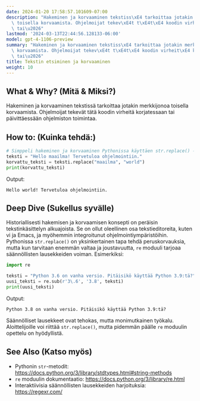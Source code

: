 ```yaml
---
date: 2024-01-20 17:58:57.101609-07:00
description: "Hakeminen ja korvaaminen tekstiss\xE4 tarkoittaa jotakin merkkijonoa\
  \ toisella korvaamista. Ohjelmoijat tekev\xE4t t\xE4t\xE4 koodin virheit\xE4 korjatessaan\
  \ tai\u2026"
lastmod: '2024-03-13T22:44:56.128133-06:00'
model: gpt-4-1106-preview
summary: "Hakeminen ja korvaaminen tekstiss\xE4 tarkoittaa jotakin merkkijonoa toisella\
  \ korvaamista. Ohjelmoijat tekev\xE4t t\xE4t\xE4 koodin virheit\xE4 korjatessaan\
  \ tai\u2026"
title: Tekstin etsiminen ja korvaaminen
weight: 10
---
```


## What & Why? (Mitä & Miksi?)
Hakeminen ja korvaaminen tekstissä tarkoittaa jotakin merkkijonoa toisella korvaamista. Ohjelmoijat tekevät tätä koodin virheitä korjatessaan tai päivittäessään ohjelmiston toimintaa.

## How to: (Kuinka tehdä:)
```Python
# Simppeli hakeminen ja korvaaminen Pythonissa käyttäen str.replace() -metodia.
teksti = "Hello maailma! Tervetuloa ohjelmointiin."
korvattu_teksti = teksti.replace("maailma", "world")
print(korvattu_teksti)
```
Output:
```
Hello world! Tervetuloa ohjelmointiin.
```

## Deep Dive (Sukellus syvälle)
Historiallisesti hakemisen ja korvaamisen konsepti on peräisin tekstinkäsittelyn alkuajoista. Se on ollut oleellinen osa tekstieditoreita, kuten vi ja Emacs, ja myöhemmin integroitunut ohjelmointiympäristöihin. Pythonissa `str.replace()` on yksinkertainen tapa tehdä peruskorvauksia, mutta kun tarvitaan enemmän valtaa ja joustavuutta, `re` moduuli tarjoaa säännöllisten lausekkeiden voiman. Esimerkiksi:

```Python
import re

teksti = "Python 3.6 on vanha versio. Pitäisikö käyttää Python 3.9:tä?"
uusi_teksti = re.sub(r'3\.6', '3.8', teksti)
print(uusi_teksti)
```

Output:
```
Python 3.8 on vanha versio. Pitäisikö käyttää Python 3.9:tä?
```

Säännölliset lausekkeet ovat tehokas, mutta monimutkainen työkalu. Aloittelijoille voi riittää `str.replace()`, mutta pidemmän päälle `re` moduulin opettelu on hyödyllistä.

## See Also (Katso myös)
- Pythonin `str`-metodit: https://docs.python.org/3/library/stdtypes.html#string-methods
- `re` moduulin dokumentaatio: https://docs.python.org/3/library/re.html
- Interaktiivisia säännöllisten lausekkeiden harjoituksia: https://regexr.com/
